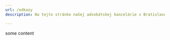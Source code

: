 ```yaml
---
url: /odkazy
description: Na tejto stránke našej advokátskej kancelárie v Bratislave nájdete zoznam právnych predpisov užitočných odkazov, ktoré je možné využiť pri hľadaní právnych informácií.

---
```

some content
